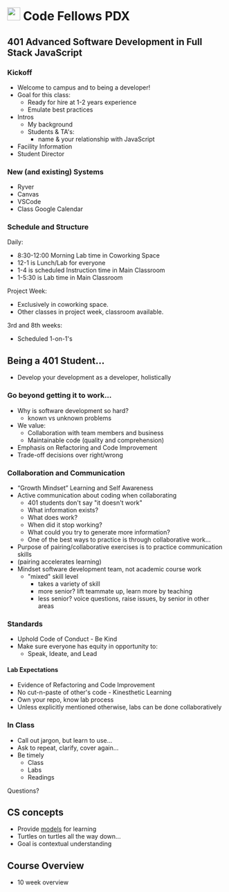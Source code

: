 <img src="https://cloud.githubusercontent.com/assets/478864/22186847/68223ce6-e0b1-11e6-8a62-0e3edc96725e.png" width=30> Code Fellows PDX
===

## 401 Advanced Software Development in Full Stack JavaScript

### Kickoff
* Welcome to campus and to being a developer!
* Goal for this class:
    * Ready for hire at 1-2 years experience
    * Emulate best practices
* Intros
    * My background
    * Students & TA's:
        * name & your relationship with JavaScript
* Facility Information
* Student Director

### New (and existing) Systems

* Ryver
* Canvas
* VSCode
* Class Google Calendar

### Schedule and Structure

Daily:
* 8:30-12:00 Morning Lab time in Coworking Space
* 12-1 is Lunch/Lab for everyone
* 1-4 is scheduled Instruction time in Main Classroom
* 1-5:30 is Lab time in Main Classroom

Project Week:
* Exclusively in coworking space.
* Other classes in project week, classroom available.

3rd and 8th weeks:
* Scheduled 1-on-1's

## Being a 401 Student...

* Develop your development as a developer, holistically

### Go beyond getting it to work...

* Why is software development so hard?
    * known vs unknown problems
* We value:
    * Collaboration with team members and business
    * Maintainable code (quality and comprehension)
* Emphasis on Refactoring and Code Improvement
* Trade-off decisions over right/wrong

### Collaboration and Communication
* “Growth Mindset” Learning and Self Awareness
* Active communication about coding when collaborating
    * 401 students don't say "it doesn't work"
    * What information exists? 
    * What does work? 
    * When did it stop working? 
    * What could you try to generate more information? 
    * One of the best ways to practice is through collaborative work...
* Purpose of pairing/collaborative exercises is to practice communication skills
* (pairing accelerates learning)
* Mindset software development team, not academic course work
    * "mixed" skill level
        * takes a variety of skill
        * more senior? lift teammate up, learn more by teaching
        * less senior? voice questions, raise issues, by senior in other areas

### Standards
* Uphold Code of Conduct - Be Kind
* Make sure everyone has equity in opportunity to:
    * Speak, Ideate, and Lead

#### Lab Expectations
* Evidence of Refactoring and Code Improvement
* No cut-n-paste of other's code - Kinesthetic Learning
* Own your repo, know lab process
* Unless explicitly mentioned otherwise, labs can be done collaboratively

### In Class
* Call out jargon, but learn to use...
* Ask to repeat, clarify, cover again...
* Be timely
	* Class
	* Labs
	* Readings

Questions?

## CS concepts
* Provide [models](https://en.wikipedia.org/wiki/All_models_are_wrong) for learning
* Turtles on turtles all the way down...
* Goal is contextual understanding

## Course Overview
* 10 week overview


